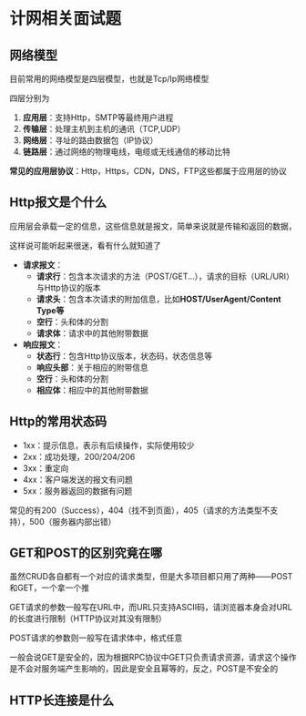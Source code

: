 # 计网相关面试题

## 网络模型

目前常用的网络模型是四层模型，也就是Tcp/Ip网络模型

四层分别为
1. **应用层**：支持Http，SMTP等最终用户进程
2. **传输层**：处理主机到主机的通讯（TCP,UDP）
3. **网络层**：寻址的路由数据包（IP协议）
4. **链路层**：通过网络的物理电线，电缆或无线通信的移动比特

**常见的应用层协议**：Http，Https，CDN，DNS，FTP这些都属于应用层的协议

## Http报文是个什么

应用层会承载一定的信息，这些信息就是报文，简单来说就是传输和返回的数据，

这样说可能听起来很迷，看有什么就知道了

- **请求报文**：
	- **请求行**：包含本次请求的方法（POST/GET...），请求的目标（URL/URI）与Http协议的版本
	- **请求头**：包含本次请求的附加信息，比如**HOST/UserAgent/Content Type等**
	- **空行**：头和体的分割
	- **请求体**：请求中的其他附带数据
- **响应报文**：
	- **状态行**：包含Http协议版本，状态码，状态信息等
	- **响应头部**：关于相应的附带信息
	- **空行**：头和体的分割
	- **相应体**：相应中的其他附带数据

## Http的常用状态码

- 1xx：提示信息，表示有后续操作，实际使用较少
- 2xx：成功处理，200/204/206
- 3xx：重定向
- 4xx：客户端发送的报文有问题
- 5xx：服务器返回的数据有问题

常见的有200（Success），404（找不到页面），405（请求的方法类型不支持），500（服务器内部出错）

## GET和POST的区别究竟在哪

虽然CRUD各自都有一个对应的请求类型，但是大多项目都只用了两种——POST和GET，一个拿一个推

GET请求的参数一般写在URL中，而URL只支持ASCII码，请浏览器本身会对URL的长度进行限制（HTTP协议对其没有限制）

POST请求的参数则一般写在请求体中，格式任意

一般会说GET是安全的，因为根据RPC协议中GET只负责请求资源，请求这个操作是不会对服务端产生影响的，因此是安全且幂等的，反之，POST是不安全的

## HTTP长连接是什么

